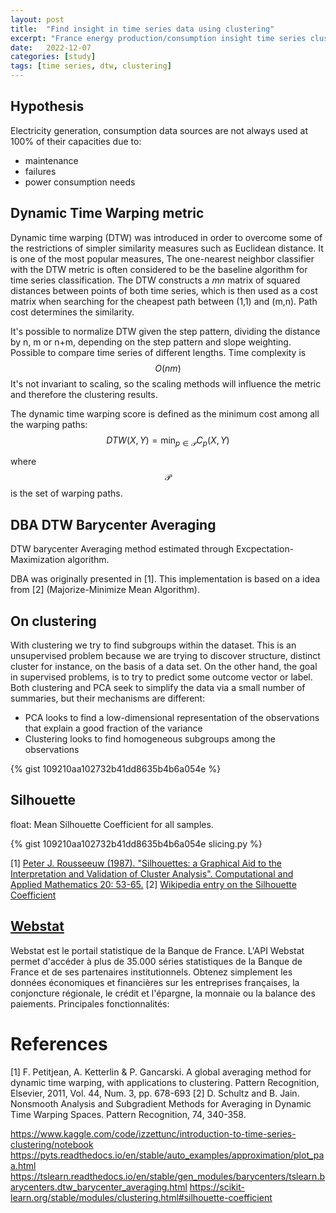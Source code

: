 ```yaml
---
layout: post
title:  "Find insight in time series data using clustering"
excerpt: "France energy production/consumption insight time series clustering"
date:   2022-12-07
categories: [study]
tags: [time series, dtw, clustering]
---
```


## Hypothesis
Electricity generation, consumption data sources are not always used at 100% of their capacities due to:
* maintenance
* failures
* power consumption needs

## Dynamic Time Warping metric

Dynamic time warping (DTW) was introduced in order to overcome some of the restrictions of simpler similarity measures such as Euclidean distance.
It is one of the most popular measures, The one-nearest neighbor classifier with the DTW metric is often considered to be the baseline algorithm for time series classification.
The DTW constructs a *mn* matrix of squared distances between points of both time series, which is then used as a cost matrix when searching for the cheapest path between (1,1) and (m,n). Path cost determines the similarity.

It's possible to normalize DTW given the step pattern, dividing the distance by n, m or n+m, depending on the step pattern and slope weighting.
Possible to compare time series of different lengths.
Time complexity is $$O(nm)$$
It's not invariant to scaling, so the scaling methods will influence the metric and therefore the clustering results.

The dynamic time warping score is defined as the minimum cost among all the warping paths:
$$
DTW(X,Y) = \min_{p \in \mathcal{P}} C_p(X,Y)
$$

where $$\mathcal{P}$$ is the set of warping paths.

## DBA DTW Barycenter Averaging
DTW barycenter Averaging method estimated through Excpectation-Maximization algorithm.

DBA was originally presented in [1]. This implementation is based on a idea from [2] (Majorize-Minimize Mean Algorithm).

## On clustering
With clustering we try to find subgroups within the dataset. This is an unsupervised problem because we are trying to discover structure, distinct cluster for instance, on the basis of a data set. On the other hand, the goal in supervised problems, is to try to predict some outcome vector or label.
Both clustering and PCA seek to simplify the data via a small number of summaries, but their mechanisms are different:
* PCA looks to find a low-dimensional representation of the observations that explain a good fraction of the variance
* Clustering looks to find homogeneous subgroups among the observations 

{% gist 109210aa102732b41dd8635b4b6a054e %}

## Silhouette
float: Mean Silhouette Coefficient for all samples.

{% gist 109210aa102732b41dd8635b4b6a054e slicing.py %}


[1] [Peter J. Rousseeuw (1987). "Silhouettes: a Graphical Aid to the Interpretation and Validation of Cluster Analysis". Computational and Applied Mathematics 20: 53-65.](http://www.sciencedirect.com/science/article/pii/0377042787901257)
[2] [Wikipedia entry on the Silhouette Coefficient](https://en.wikipedia.org/wiki/Silhouette_(clustering))



## [Webstat](https://api.gouv.fr/les-api/webstat)
Webstat est le portail statistique de la Banque de France. L'API Webstat permet d'accéder à plus de 35.000 séries statistiques de la Banque de France et de ses partenaires institutionnels. Obtenez simplement les données économiques et financières sur les entreprises françaises, la conjoncture régionale, le crédit et l'épargne, la monnaie ou la balance des paiements. Principales fonctionnalités:

# References
[1]	F. Petitjean, A. Ketterlin & P. Gancarski. A global averaging method for dynamic time warping, with applications to clustering. Pattern Recognition, Elsevier, 2011, Vol. 44, Num. 3, pp. 678-693
[2]	D. Schultz and B. Jain. Nonsmooth Analysis and Subgradient Methods for Averaging in Dynamic Time Warping Spaces. Pattern Recognition, 74, 340-358.

https://www.kaggle.com/code/izzettunc/introduction-to-time-series-clustering/notebook
https://pyts.readthedocs.io/en/stable/auto_examples/approximation/plot_paa.html
https://tslearn.readthedocs.io/en/stable/gen_modules/barycenters/tslearn.barycenters.dtw_barycenter_averaging.html
https://scikit-learn.org/stable/modules/clustering.html#silhouette-coefficient

